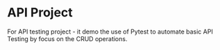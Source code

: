 # API Project 
For API testing project - it demo the use of Pytest to automate basic API Testing by focus on the CRUD operations. 

